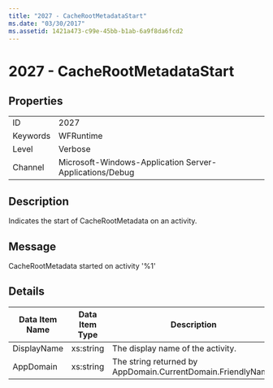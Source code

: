 ```yaml
---
title: "2027 - CacheRootMetadataStart"
ms.date: "03/30/2017"
ms.assetid: 1421a473-c99e-45bb-b1ab-6a9f8da6fcd2
---
```

# 2027 - CacheRootMetadataStart
## Properties  


|||  
|-|-|  
|ID|2027|  
|Keywords|WFRuntime|  
|Level|Verbose|  
|Channel|Microsoft-Windows-Application Server-Applications/Debug|  

## Description  
 Indicates the start of CacheRootMetadata on an activity.  

## Message  
 CacheRootMetadata started on activity '%1'  

## Details  


| Data Item Name | Data Item Type |                         Description                          |
|----------------|----------------|--------------------------------------------------------------|
|  DisplayName   |   xs:string    |              The display name of the activity.               |
|   AppDomain    |   xs:string    | The string returned by AppDomain.CurrentDomain.FriendlyName. |

